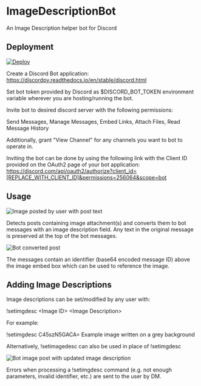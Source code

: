 # ImageDescriptionBot
An Image Description helper bot for Discord

## Deployment
[![Deploy](https://www.herokucdn.com/deploy/button.svg)](https://heroku.com/deploy?template=https://github.com/haveagr8day/ImageDescriptionBot/app.json)

Create a Discord Bot application: https://discordpy.readthedocs.io/en/stable/discord.html

Set bot token provided by Discord as $DISCORD_BOT_TOKEN environment variable wherever you are hosting/running the bot.

Invite bot to desired discord server with the following permissions:

Send Messages, Manage Messages, Embed Links, Attach Files, Read Message History

Additionally, grant "View Channel" for any channels you want to bot to operate in.

Inviting the bot can be done by using the following link with the Client ID provided on the OAuth2 page of your bot application: https://discord.com/api/oauth2/authorize?client_id=[REPLACE_WITH_CLIENT_ID]&permissions=256064&scope=bot

## Usage

![Image posted by user with post text](https://i.imgur.com/WcxoEyK.png)

Detects posts containing image attachment(s) and converts them to bot messages with an image description field. Any text in the original message is preserved at the top of the bot messages.

![Bot converted post](https://i.imgur.com/exUaNpy.png)

The messages contain an identifier (base64 encoded message ID) above the image embed box which can be used to reference the image.

## Adding Image Descriptions
Image descriptions can be set/modified by any user with:

!setimgdesc \<Image ID\> \<Image Description\>

For example:

!setimgdesc C45szN5GACA= Example image written on a grey background

Alternatively, !setimagedesc can also be used in place of !setimgdesc

![Bot image post with updated image description](https://i.imgur.com/9EaCkaA.png)

Errors when processing a !setimgdesc command (e.g. not enough parameters, invalid identifier, etc.) are sent to the user by DM.
